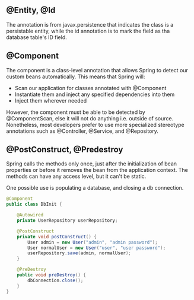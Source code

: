 ## @Entity, @Id

The annotation is from javax.persistence that indicates the class is a persistable entity, while the id annotation is to mark the field as tha database table's ID field.

## @Component

The component is a class-level annotation that allows Spring to detect our custom beans automatically. This means that Spring will:

- Scan our application for classes annotated with @Component
- Instantiate them and inject any specified dependencies into them
- Inject them wherever needed

However, the component must be able to be detected by @ComponentScan, else it will not do anything i.e. outside of source. Nonetheless, most developers prefer to use more specialized stereotype annotations such as @Controller, @Service, and @Repository.

## @PostConstruct, @Predestroy

Spring calls the methods only once, just after the initialization of bean properties or before it removes the bean from the application context. The methods can have any access level, but it can't be static.

One possible use is populating a database, and closing a db connection.

```java
@Component
public class DbInit {

    @Autowired
    private UserRepository userRepository;

    @PostConstruct
    private void postConstruct() {
        User admin = new User("admin", "admin password");
        User normalUser = new User("user", "user password");
        userRepository.save(admin, normalUser);
    }

    @PreDestroy
    public void preDestroy() {
        dbConnection.close();
    }
}
```
